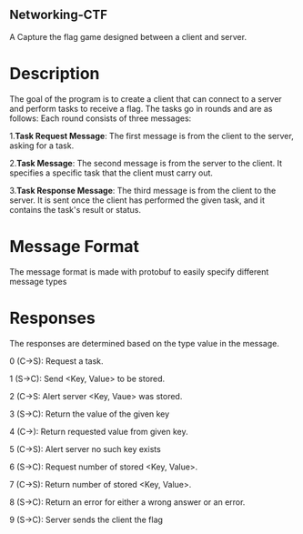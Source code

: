 ## Networking-CTF
A Capture the flag game designed between a client and server. 

# Description
The goal of the program is to create a client that can connect to a server and perform tasks to receive a flag. The tasks go in rounds and are as follows: 
Each round consists of three messages:

1.**Task Request Message**: The first message is from the client to the server, asking for a task.  

2.**Task Message**: The second message is from the server to the client. It specifies a specific task that the client must carry out.  

3.**Task Response Message**: The third message is from the client to the server. It is sent once the client has performed the given task, and it contains the task's result or status.  

# Message Format
The message format is made with protobuf to easily specify different message types

# Responses
The responses are determined based on the type value in the message. 

0 (C->S): Request a task. 

1 (S->C): Send <Key, Value> to be stored. 

2 (C->S: Alert server <Key, Vaue> was stored. 

3 (S->C): Return the value of the given key  

4 (C->): Return requested value from given key. 

5 (C->S): Alert server no such key exists  

6 (S->C): Request number of stored <Key, Value>. 

7 (C->S): Return number of stored <Key, Value>. 

8 (S->C): Return an error for either a wrong answer or an error. 

9 (S->C): Server sends the client the flag
